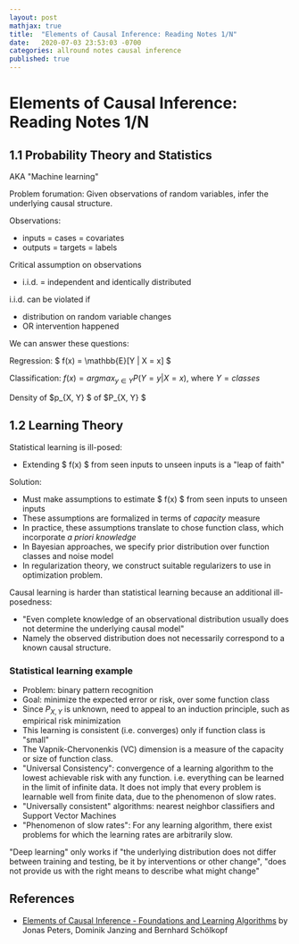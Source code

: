 ```yaml
---
layout: post
mathjax: true
title:  "Elements of Causal Inference: Reading Notes 1/N"
date:   2020-07-03 23:53:03 -0700
categories: allround notes causal inference
published: true
---
```


# Elements of Causal Inference: Reading Notes 1/N

## 1.1 Probability Theory and Statistics

AKA "Machine learning"

Problem forumation: Given observations of random variables, infer the underlying causal structure.

Observations:
- inputs = cases = covariates
- outputs = targets = labels

Critical assumption on observations
- i.i.d. = independent and identically distributed

i.i.d. can be violated if
- distribution on random variable changes
- OR intervention happened

We can answer these questions:

Regression: $ f(x) = \mathbb{E}[Y | X = x] $

Classification: $f(x) = argmax _{y \in Y} P(Y = y | X = x)$, where $Y = {classes}$

Density of $p_{X, Y} $ of $P_{X, Y} $

## 1.2 Learning Theory

Statistical learning is ill-posed:
- Extending $ f(x) $  from seen inputs to unseen inputs is a "leap of faith"

Solution:
- Must make assumptions to estimate $ f(x) $ from seen inputs to unseen inputs
- These assumptions are formalized in terms of *capacity* measure
- In practice, these assumptions translate to chose function class, which incorporate *a priori knowledge*
- In Bayesian approaches, we specify prior distribution over function classes and noise model
- In regularization theory, we construct suitable regularizers to use in optimization problem.

Causal learning is harder than statistical learning because an additional ill-posedness:
- "Even complete knowledge of an observational distribution usually does not determine the underlying causal model"
- Namely the observed distribution does not necessarily correspond to a known causal structure.

### Statistical learning example

- Problem: binary pattern recognition
- Goal: minimize the expected error or risk, over some function class
- Since $P_{X, Y}$ is unknown, need to appeal to an induction principle, such as empirical risk minimization
- This learning is consistent (i.e. converges) only if function class is "small"
- The Vapnik-Chervonenkis (VC) dimension is a measure of the capacity or size of function class.
- "Universal Consistency": convergence of a learning algorithm to the lowest achievable risk with any function. i.e. everything can be learned in the limit of infinite data. It does not imply that every problem is learnable well from finite data, due to the phenomenon of slow rates.
- "Universally consistent" algorithms: nearest neighbor classifiers and Support Vector Machines
- "Phenomenon of slow rates": For any learning algorithm, there exist problems for which the learning rates are arbitrarily slow.

"Deep learning" only works if "the underlying distribution does not differ between training and testing, be it by interventions or other change", "does not provide us with the right means to describe what might change"

## References

- [Elements of Causal Inference - Foundations and Learning Algorithms](https://mitpress.mit.edu/books/elements-causal-inference) by Jonas Peters, Dominik Janzing and Bernhard Schölkopf

